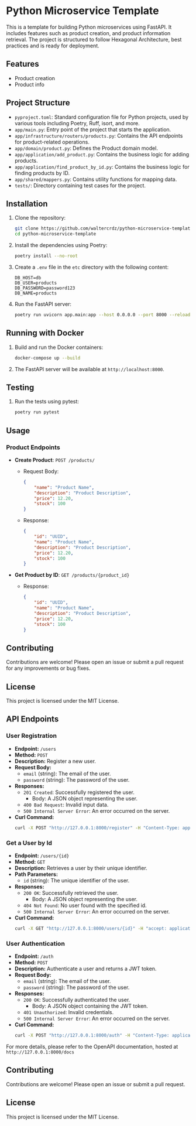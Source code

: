 # Python Microservice Template

This is a template for building Python microservices using FastAPI. It includes features such as product creation, and product information retrieval. The project is structured to follow Hexagonal Architecture, best practices and is ready for deployment.

## Features

- Product creation
- Product info

## Project Structure

* `pyproject.toml`: Standard configuration file for Python projects, used by various tools including Poetry, Ruff, isort, and more.
* `app/main.py`: Entry point of the project that starts the application.
* `app/infrastructure/routers/products.py`: Contains the API endpoints for product-related operations.
* `app/domain/product.py`: Defines the Product domain model.
* `app/application/add_product.py`: Contains the business logic for adding products.
* `app/application/find_product_by_id.py`: Contains the business logic for finding products by ID.
* `app/shared/mappers.py`: Contains utility functions for mapping data.
* `tests/`: Directory containing test cases for the project.

## Installation

1. Clone the repository:
    ```bash
    git clone https://github.com/waltercrdz/python-microservice-template.git
    cd python-microservice-template
    ```

2. Install the dependencies using Poetry:
    ```bash
    poetry install --no-root
    ```

3. Create a `.env` file in the `etc` directory with the following content:
    ```env
    DB_HOST=db
    DB_USER=products
    DB_PASSWORD=password123
    DB_NAME=products
    ```

4. Run the FastAPI server:
    ```bash
    poetry run uvicorn app.main:app --host 0.0.0.0 --port 8000 --reload
    ```

## Running with Docker

1. Build and run the Docker containers:
    ```bash
    docker-compose up --build
    ```

2. The FastAPI server will be available at `http://localhost:8000`.

## Testing

1. Run the tests using pytest:
    ```bash
    poetry run pytest
    ```

## Usage

### Product Endpoints

- **Create Product**: `POST /products/`
    - Request Body:
        ```json
        {
            "name": "Product Name",
            "description": "Product Description",
            "price": 12.20,
            "stock": 100
        }
        ```
    - Response:
        ```json
        {
            "id": "UUID",
            "name": "Product Name",
            "description": "Product Description",
            "price": 12.20,
            "stock": 100
        }
        ```

- **Get Product by ID**: `GET /products/{product_id}`
    - Response:
        ```json
        {
            "id": "UUID",
            "name": "Product Name",
            "description": "Product Description",
            "price": 12.20,
            "stock": 100
        }
        ```

## Contributing

Contributions are welcome! Please open an issue or submit a pull request for any improvements or bug fixes.

## License

This project is licensed under the MIT License.

## API Endpoints

### User Registration

- **Endpoint:** `/users`
- **Method:** `POST`
- **Description:** Register a new user.
- **Request Body:**
    - `email` (string): The email of the user.
    - `password` (string): The password of the user.
- **Responses:**
    - `201 Created`: Successfully registered the user.
        - Body: A JSON object representing the user.
    - `400 Bad Request`: Invalid input data.
    - `500 Internal Server Error`: An error occurred on the server.
- **Curl Command:**
    ```bash
    curl -X POST "http://127.0.0.1:8000/register" -H "Content-Type: application/json" -d '{"email": "walterio@gmail.com", "password": "newpassword123"}'
    ```

### Get a User by Id

- **Endpoint:** `/users/{id}`
- **Method:** `GET`
- **Description:** Retrieves a user by their unique identifier.
- **Path Parameters:**
    - `id` (string): The unique identifier of the user.
- **Responses:**
    - `200 OK`: Successfully retrieved the user.
        - Body: A JSON object representing the user.
    - `404 Not Found`: No user found with the specified id.
    - `500 Internal Server Error`: An error occurred on the server.
- **Curl Command:**
    ```bash
    curl -X GET "http://127.0.0.1:8000/users/{id}" -H "accept: application/json"
    ```

### User Authentication

- **Endpoint:** `/auth`
- **Method:** `POST`
- **Description:** Authenticate a user and returns a JWT token.
- **Request Body:**
    - `email` (string): The email of the user.
    - `password` (string): The password of the user.
- **Responses:**
    - `200 OK`: Successfully authenticated the user.
        - Body: A JSON object containing the JWT token.
    - `401 Unauthorized`: Invalid credentials.
    - `500 Internal Server Error`: An error occurred on the server.
- **Curl Command:**
    ```bash
    curl -X POST "http://127.0.0.1:8000/auth" -H "Content-Type: application/json" -d '{"email": "walterio@gmail.com", "password": "newpassword123"}'
    ```

For more details, please refer to the OpenAPI documentation, hosted at `http://127.0.0.1:8000/docs`

## Contributing

Contributions are welcome! Please open an issue or submit a pull request.

## License

This project is licensed under the MIT License.